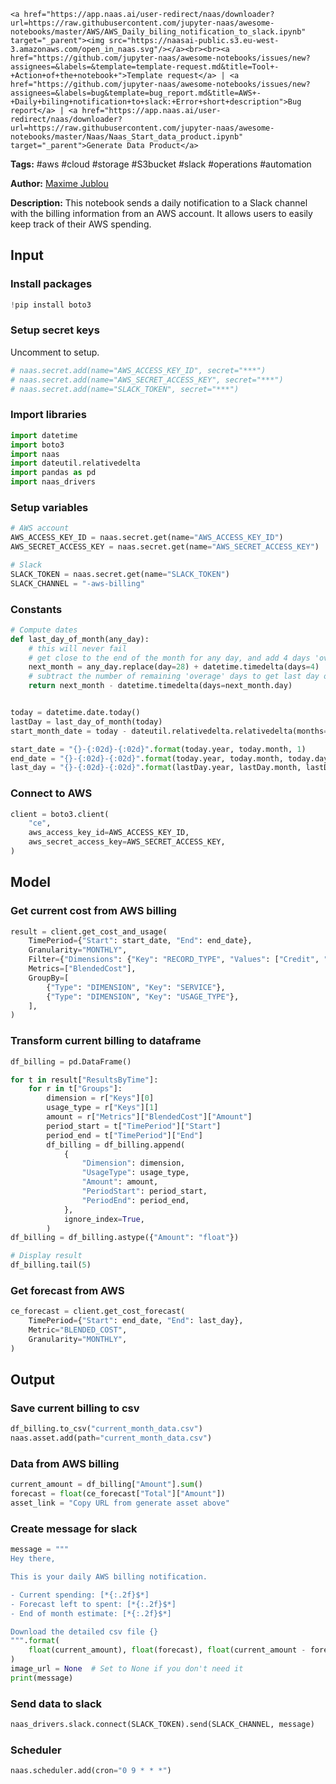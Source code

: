     <a href="https://app.naas.ai/user-redirect/naas/downloader?url=https://raw.githubusercontent.com/jupyter-naas/awesome-notebooks/master/AWS/AWS_Daily_biling_notification_to_slack.ipynb" target="_parent"><img src="https://naasai-public.s3.eu-west-3.amazonaws.com/open_in_naas.svg"/></a><br><br><a href="https://github.com/jupyter-naas/awesome-notebooks/issues/new?assignees=&labels=&template=template-request.md&title=Tool+-+Action+of+the+notebook+">Template request</a> | <a href="https://github.com/jupyter-naas/awesome-notebooks/issues/new?assignees=&labels=bug&template=bug_report.md&title=AWS+-+Daily+biling+notification+to+slack:+Error+short+description">Bug report</a> | <a href="https://app.naas.ai/user-redirect/naas/downloader?url=https://raw.githubusercontent.com/jupyter-naas/awesome-notebooks/master/Naas/Naas_Start_data_product.ipynb" target="_parent">Generate Data Product</a>

**Tags:** #aws #cloud #storage #S3bucket #slack #operations #automation

**Author:** [Maxime Jublou](https://www.linkedin.com/in/maximejublou/)

**Description:** This notebook sends a daily notification to a Slack channel with the billing information from an AWS account. It allows users to easily keep track of their AWS spending.

## Input

### Install packages


```python
!pip install boto3
```

### Setup secret keys
Uncomment to setup.


```python
# naas.secret.add(name="AWS_ACCESS_KEY_ID", secret="***")
# naas.secret.add(name="AWS_SECRET_ACCESS_KEY", secret="***")
# naas.secret.add(name="SLACK_TOKEN", secret="***")
```

### Import libraries


```python
import datetime
import boto3
import naas
import dateutil.relativedelta
import pandas as pd
import naas_drivers
```

### Setup variables


```python
# AWS account
AWS_ACCESS_KEY_ID = naas.secret.get(name="AWS_ACCESS_KEY_ID")
AWS_SECRET_ACCESS_KEY = naas.secret.get(name="AWS_SECRET_ACCESS_KEY")

# Slack
SLACK_TOKEN = naas.secret.get(name="SLACK_TOKEN")
SLACK_CHANNEL = "-aws-billing"
```

### Constants


```python
# Compute dates
def last_day_of_month(any_day):
    # this will never fail
    # get close to the end of the month for any day, and add 4 days 'over'
    next_month = any_day.replace(day=28) + datetime.timedelta(days=4)
    # subtract the number of remaining 'overage' days to get last day of current month, or said programattically said, the previous day of the first of next month
    return next_month - datetime.timedelta(days=next_month.day)


today = datetime.date.today()
lastDay = last_day_of_month(today)
start_month_date = today - dateutil.relativedelta.relativedelta(months=12)

start_date = "{}-{:02d}-{:02d}".format(today.year, today.month, 1)
end_date = "{}-{:02d}-{:02d}".format(today.year, today.month, today.day)
last_day = "{}-{:02d}-{:02d}".format(lastDay.year, lastDay.month, lastDay.day)
```

### Connect to AWS


```python
client = boto3.client(
    "ce",
    aws_access_key_id=AWS_ACCESS_KEY_ID,
    aws_secret_access_key=AWS_SECRET_ACCESS_KEY,
)
```

## Model

### Get current cost from AWS billing


```python
result = client.get_cost_and_usage(
    TimePeriod={"Start": start_date, "End": end_date},
    Granularity="MONTHLY",
    Filter={"Dimensions": {"Key": "RECORD_TYPE", "Values": ["Credit", "Refund"]}},
    Metrics=["BlendedCost"],
    GroupBy=[
        {"Type": "DIMENSION", "Key": "SERVICE"},
        {"Type": "DIMENSION", "Key": "USAGE_TYPE"},
    ],
)
```

### Transform current billing to dataframe


```python
df_billing = pd.DataFrame()

for t in result["ResultsByTime"]:
    for r in t["Groups"]:
        dimension = r["Keys"][0]
        usage_type = r["Keys"][1]
        amount = r["Metrics"]["BlendedCost"]["Amount"]
        period_start = t["TimePeriod"]["Start"]
        period_end = t["TimePeriod"]["End"]
        df_billing = df_billing.append(
            {
                "Dimension": dimension,
                "UsageType": usage_type,
                "Amount": amount,
                "PeriodStart": period_start,
                "PeriodEnd": period_end,
            },
            ignore_index=True,
        )
df_billing = df_billing.astype({"Amount": "float"})

# Display result
df_billing.tail(5)
```

### Get forecast from AWS


```python
ce_forecast = client.get_cost_forecast(
    TimePeriod={"Start": end_date, "End": last_day},
    Metric="BLENDED_COST",
    Granularity="MONTHLY",
)
```

## Output

### Save current billing to csv


```python
df_billing.to_csv("current_month_data.csv")
naas.asset.add(path="current_month_data.csv")
```

### Data from AWS billing


```python
current_amount = df_billing["Amount"].sum()
forecast = float(ce_forecast["Total"]["Amount"])
asset_link = "Copy URL from generate asset above"
```

### Create message for slack


```python
message = """
Hey there, 

This is your daily AWS billing notification.

- Current spending: [*{:.2f}$*]
- Forecast left to spent: [*{:.2f}$*]
- End of month estimate: [*{:.2f}$*]

Download the detailed csv file {}
""".format(
    float(current_amount), float(forecast), float(current_amount - forecast), asset_link
)
image_url = None  # Set to None if you don't need it
print(message)
```

### Send data to slack


```python
naas_drivers.slack.connect(SLACK_TOKEN).send(SLACK_CHANNEL, message)
```

### Scheduler


```python
naas.scheduler.add(cron="0 9 * * *")
```
